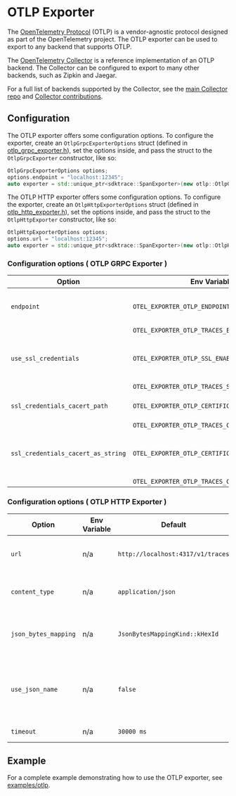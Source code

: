 # OTLP Exporter

The [OpenTelemetry
Protocol](https://github.com/open-telemetry/opentelemetry-specification/blob/main/specification/protocol/README.md)
(OTLP) is a vendor-agnostic protocol designed as part of the OpenTelemetry
project. The OTLP exporter can be used to export to any backend that supports
OTLP.

The [OpenTelemetry
Collector](https://github.com/open-telemetry/opentelemetry-collector) is a
reference implementation of an OTLP backend. The Collector can be configured to
export to many other backends, such as Zipkin and Jaegar.

For a full list of backends supported by the Collector, see the [main Collector
repo](https://github.com/open-telemetry/opentelemetry-collector/tree/main/exporter)
and [Collector
contributions](https://github.com/open-telemetry/opentelemetry-collector-contrib/tree/main/exporter).

## Configuration

The OTLP exporter offers some configuration options. To configure the exporter,
create an `OtlpGrpcExporterOptions` struct (defined in
[otlp_grpc_exporter.h](https://github.com/open-telemetry/opentelemetry-cpp/blob/main/exporters/otlp/include/opentelemetry/exporters/otlp/otlp_grpc_exporter.h)),
set the options inside, and pass the struct to the `OtlpGrpcExporter` constructor,
like so:

```cpp
OtlpGrpcExporterOptions options;
options.endpoint = "localhost:12345";
auto exporter = std::unique_ptr<sdktrace::SpanExporter>(new otlp::OtlpGrpcExporter(options));
```

The OTLP HTTP exporter offers some configuration options. To configure the exporter,
create an `OtlpHttpExporterOptions` struct (defined in
[otlp_http_exporter.h](https://github.com/open-telemetry/opentelemetry-cpp/blob/main/exporters/otlp/include/opentelemetry/exporters/otlp/otlp_http_exporter.h)),
set the options inside, and pass the struct to the `OtlpHttpExporter` constructor,
like so:

```cpp
OtlpHttpExporterOptions options;
options.url = "localhost:12345";
auto exporter = std::unique_ptr<sdktrace::SpanExporter>(new otlp::OtlpHttpExporter(options));
```

### Configuration options ( OTLP GRPC Exporter )

| Option       | Env Variable |Default          |   Description  |
| ------------ |---------------|------------ |----------------|
| `endpoint` | `OTEL_EXPORTER_OTLP_ENDPOINT` | `http://localhost:4317`| The OTLP GRPC endpoint to connect to |
|              |   `OTEL_EXPORTER_OTLP_TRACES_ENDPOINT`  |  | |
| `use_ssl_credentials` | `OTEL_EXPORTER_OTLP_SSL_ENABLE`| `false` | Whether the endpoint is SSL enabled |
|    | `OTEL_EXPORTER_OTLP_TRACES_SSL_ENABLE` | | |
| `ssl_credentials_cacert_path`  |  `OTEL_EXPORTER_OTLP_CERTIFICATE` | `""`  | SSL Certificate file path |
|    | `OTEL_EXPORTER_OTLP_TRACES_CERTIFICATE` | | |
| `ssl_credentials_cacert_as_string` | `OTEL_EXPORTER_OTLP_CERTIFICATE_STRING` | `""`  |   SSL Certifcate as in-memory string |
|  | `OTEL_EXPORTER_OTLP_TRACES_CERTIFICATE_STRING` | | | |


### Configuration options ( OTLP HTTP Exporter )

| Option       | Env Variable |Default          | Description |
| ------------ |-----|------------ |------|
| `url`   | n/a    | `http://localhost:4317/v1/traces`  | The OTLP HTTP endpoint to connect to |
| `content_type` | n/a  | `application/json`  |   Data format used - JSON or Binary |
| `json_bytes_mapping`  |  n/a | `JsonBytesMappingKind::kHexId` | Encoding used for trace_id and span_id |
| `use_json_name` | n/a | `false`  | Whether to use json name of protobuf field to set the key of json |
| `timeout`  | n/a  | `30000 ms` | http timeout |

## Example

For a complete example demonstrating how to use the OTLP exporter, see
[examples/otlp](https://github.com/open-telemetry/opentelemetry-cpp/blob/main/examples/otlp/).
